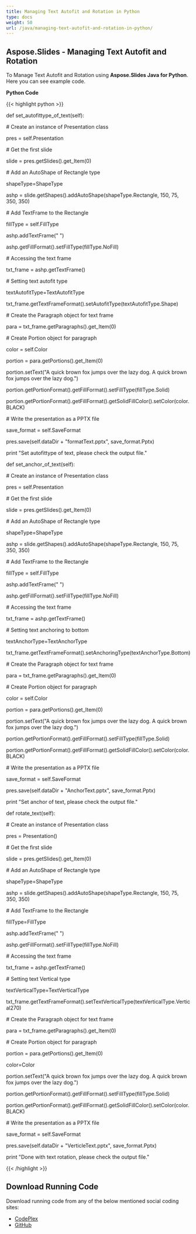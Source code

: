```yaml
---
title: Managing Text Autofit and Rotation in Python
type: docs
weight: 50
url: /java/managing-text-autofit-and-rotation-in-python/
---
```


## **Aspose.Slides - Managing Text Autofit and Rotation**
To Manage Text Autofit and Rotation using **Aspose.Slides Java for Python**. Here you can see example code.

**Python Code**

{{< highlight python >}}

 def set_autofittype_of_text(self):



\# Create an instance of Presentation class

pres = self.Presentation

\# Get the first slide

slide = pres.getSlides().get_Item(0)

\# Add an AutoShape of Rectangle type

shapeType=ShapeType

ashp = slide.getShapes().addAutoShape(shapeType.Rectangle, 150, 75, 350, 350)

\# Add TextFrame to the Rectangle

fillType = self.FillType

ashp.addTextFrame(" ")

ashp.getFillFormat().setFillType(fillType.NoFill)

\# Accessing the text frame

txt_frame = ashp.getTextFrame()

\# Setting text autofit type

textAutofitType=TextAutofitType

txt_frame.getTextFrameFormat().setAutofitType(textAutofitType.Shape)

\# Create the Paragraph object for text frame

para = txt_frame.getParagraphs().get_Item(0)

\# Create Portion object for paragraph

color = self.Color

portion = para.getPortions().get_Item(0)

portion.setText("A quick brown fox jumps over the lazy dog. A quick brown fox jumps over the lazy dog.")

portion.getPortionFormat().getFillFormat().setFillType(fillType.Solid)

portion.getPortionFormat().getFillFormat().getSolidFillColor().setColor(color.BLACK)

\# Write the presentation as a PPTX file

save_format = self.SaveFormat

pres.save(self.dataDir + "formatText.pptx", save_format.Pptx)

print "Set autofittype of text, please check the output file."



def set_anchor_of_text(self):

\# Create an instance of Presentation class

pres = self.Presentation

\# Get the first slide

slide = pres.getSlides().get_Item(0)

\# Add an AutoShape of Rectangle type

shapeType=ShapeType

ashp = slide.getShapes().addAutoShape(shapeType.Rectangle, 150, 75, 350, 350)

\# Add TextFrame to the Rectangle

fillType = self.FillType

ashp.addTextFrame(" ")

ashp.getFillFormat().setFillType(fillType.NoFill)

\# Accessing the text frame

txt_frame = ashp.getTextFrame()

\# Setting text anchoring to bottom

textAnchorType=TextAnchorType

txt_frame.getTextFrameFormat().setAnchoringType(textAnchorType.Bottom)

\# Create the Paragraph object for text frame

para = txt_frame.getParagraphs().get_Item(0)

\# Create Portion object for paragraph

color = self.Color

portion = para.getPortions().get_Item(0)

portion.setText("A quick brown fox jumps over the lazy dog. A quick brown fox jumps over the lazy dog.")

portion.getPortionFormat().getFillFormat().setFillType(fillType.Solid)

portion.getPortionFormat().getFillFormat().getSolidFillColor().setColor(color.BLACK)

\# Write the presentation as a PPTX file

save_format = self.SaveFormat

pres.save(self.dataDir + "AnchorText.pptx", save_format.Pptx)

print "Set anchor of text, please check the output file."



def rotate_text(self):

\# Create an instance of Presentation class

pres = Presentation()

\# Get the first slide

slide = pres.getSlides().get_Item(0)

\# Add an AutoShape of Rectangle type

shapeType=ShapeType

ashp = slide.getShapes().addAutoShape(shapeType.Rectangle, 150, 75, 350, 350)

\# Add TextFrame to the Rectangle

fillType=FillType

ashp.addTextFrame(" ")

ashp.getFillFormat().setFillType(fillType.NoFill)

\# Accessing the text frame

txt_frame = ashp.getTextFrame()

\# Setting text Vertical type

textVerticalType=TextVerticalType

txt_frame.getTextFrameFormat().setTextVerticalType(textVerticalType.Vertical270)

\# Create the Paragraph object for text frame

para = txt_frame.getParagraphs().get_Item(0)

\# Create Portion object for paragraph

portion = para.getPortions().get_Item(0)

color=Color

portion.setText("A quick brown fox jumps over the lazy dog. A quick brown fox jumps over the lazy dog.")

portion.getPortionFormat().getFillFormat().setFillType(fillType.Solid)

portion.getPortionFormat().getFillFormat().getSolidFillColor().setColor(color.BLACK)

\# Write the presentation as a PPTX file

save_format = self.SaveFormat

pres.save(self.dataDir + "VerticleText.pptx", save_format.Pptx)

print "Done with text rotation, please check the output file."


{{< /highlight >}}
## **Download Running Code**
Download running code from any of the below mentioned social coding sites:

- [CodePlex](https://asposeslidesjavapython.codeplex.com/releases/view/620922)
- [GitHub](https://github.com/aspose-slides/Aspose.Slides-for-Java/releases/tag/Aspose.Slides_Java_for_Python-v1.0)
